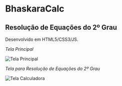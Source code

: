 <h1>BhaskaraCalc</h1>
 <h2>Resolução de Equações do 2º Grau</h2>

<p>Desenvolvido em HTML5/CSS3/JS.</p>

<p><i>Tela Principal</i></p>
<img src="https://i.ibb.co/6b8WN4r/Principal.png" alt="Tela Principal">

<p><i>Tela para Resolução de Equações do 2º Grau</i></p>
<img src="https://i.ibb.co/rknSW7k/Calculadora.png" alt="Tela Calculadora">